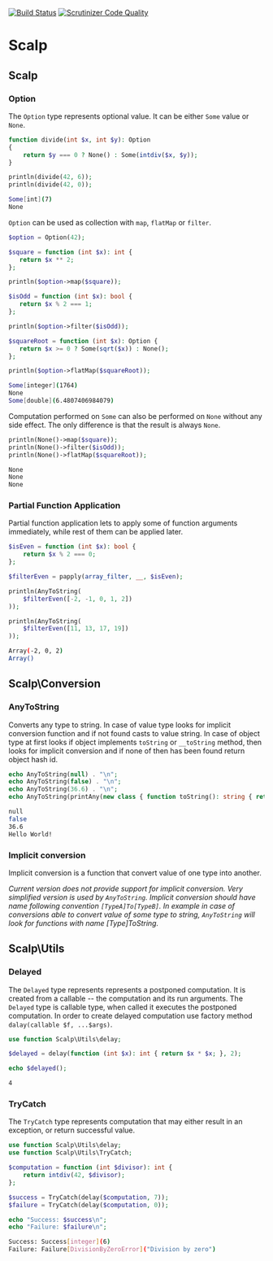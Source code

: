 [![Build Status](https://travis-ci.org/pawaclawczyk/scalp.svg?branch=master)](https://travis-ci.org/pawaclawczyk/scalp)
[![Scrutinizer Code Quality](https://scrutinizer-ci.com/g/pawaclawczyk/scalp/badges/quality-score.png)](https://scrutinizer-ci.com/g/pawaclawczyk/scalp/)

Scalp
======

## Scalp
### Option
The `Option` type represents optional value. It can be either `Some` value or `None`.

```php
function divide(int $x, int $y): Option
{
    return $y === 0 ? None() : Some(intdiv($x, $y));
}

println(divide(42, 6));
println(divide(42, 0));
```

```bash
Some[int](7)
None
```

`Option` can be used as collection with `map`, `flatMap` or `filter`.

 ```php
$option = Option(42);

$square = function (int $x): int {
    return $x ** 2;
};

println($option->map($square));

$isOdd = function (int $x): bool {
    return $x % 2 === 1;
};

println($option->filter($isOdd));

$squareRoot = function (int $x): Option {
    return $x >= 0 ? Some(sqrt($x)) : None();
};

println($option->flatMap($squareRoot));
 ```

```bash
Some[integer](1764)
None
Some[double](6.4807406984079)
```

Computation performed on `Some` can also be performed on `None` without any side effect. The only difference is that
the result is always `None`.

```php
println(None()->map($square));
println(None()->filter($isOdd));
println(None()->flatMap($squareRoot));
```

```bash
None
None
None
```

### Partial Function Application
Partial function application lets to apply some of function arguments immediately, while rest of them can be applied later.

```php
$isEven = function (int $x): bool {
    return $x % 2 === 0;
};

$filterEven = papply(array_filter, __, $isEven);

println(AnyToString(
    $filterEven([-2, -1, 0, 1, 2])
));

println(AnyToString(
    $filterEven([11, 13, 17, 19])
));
```

```bash
Array(-2, 0, 2)
Array()
```

## Scalp\Conversion
### AnyToString
Converts any type to string. In case of value type looks for implicit conversion function and if not found casts to value string. 
In case of object type at first looks if object implements `toString` or `__toString` method, then looks for implicit conversion
and if none of then has been found return object hash id.

```php
echo AnyToString(null) . "\n";
echo AnyToString(false) . "\n";
echo AnyToString(36.6) . "\n";
echo AnyToString(printAny(new class { function toString(): string { return 'Hello World!'; }});) . "\n";
```

```bash
null
false
36.6
Hello World!
```

### Implicit conversion
Implicit conversion is a function that convert value of one type into another.

*Current version does not provide support for implicit conversion. Very simplified version is used by `AnyToString`.
Implicit conversion should have name following convention `[TypeA]To[TypeB]`.
In example in case of conversions able to convert value of some type to string, `AnyToString` will look for functions 
with name [Type]ToString.*

## Scalp\Utils
### Delayed
The `Delayed` type represents represents a postponed computation. It is created from a callable -- the computation and
its run arguments. The `Delayed` type is callable type, when called it executes the postponed computation.
In order to create delayed computation use factory method `dalay(callable $f, ...$args)`.

```php
use function Scalp\Utils\delay;

$delayed = delay(function (int $x): int { return $x * $x; }, 2);

echo $delayed();
```

```bash
4
```

### TryCatch
The `TryCatch` type represents computation that may either result in an exception, or return successful value.

```php
use function Scalp\Utils\delay;
use function Scalp\Utils\TryCatch;

$computation = function (int $divisor): int {
    return intdiv(42, $divisor);
};

$success = TryCatch(delay($computation, 7));
$failure = TryCatch(delay($computation, 0));

echo "Success: $success\n";
echo "Failure: $failure\n";
```

```bash
Success: Success[integer](6)
Failure: Failure[DivisionByZeroError]("Division by zero")
```

